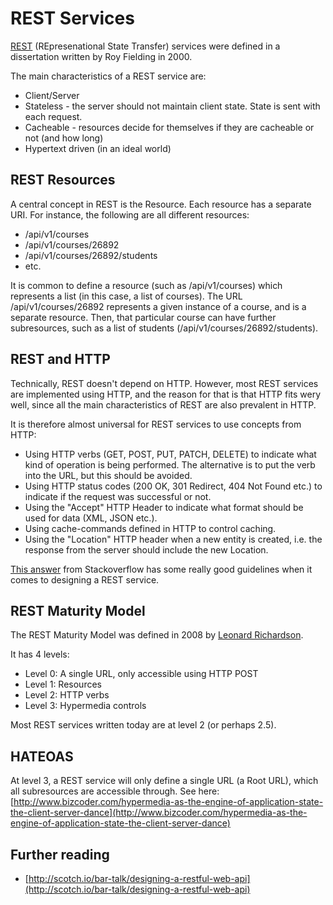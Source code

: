 # REST Services

[REST](http://en.wikipedia.org/wiki/Representational_state_transfer) (REpresenational State Transfer) services were defined in a dissertation written by Roy Fielding in 2000.

The main characteristics of a REST service are:

* Client/Server
* Stateless - the server should not maintain client state. State is sent with each request.
* Cacheable - resources decide for themselves if they are cacheable or not (and how long)
* Hypertext driven (in an ideal world)

## REST Resources

A central concept in REST is the Resource. Each resource has a separate URI. For instance, the following are all
different resources:

* /api/v1/courses
* /api/v1/courses/26892
* /api/v1/courses/26892/students
* etc.

It is common to define a resource (such as /api/v1/courses) which represents a list (in this case, a list of courses). The URL /api/v1/courses/26892 represents a given instance of a course, and is a separate resource. Then, that particular course can have further subresources, such as a list of students (/api/v1/courses/26892/students).

## REST and HTTP

Technically, REST doesn't depend on HTTP. However, most REST services are implemented using HTTP, and the reason for
that is that HTTP fits wery well, since all the main characteristics of REST are also prevalent in HTTP.

It is therefore almost universal for REST services to use concepts from HTTP:

* Using HTTP verbs (GET, POST, PUT, PATCH, DELETE) to indicate what kind of operation is being performed. The alternative is to put the verb into the URL, but this should be avoided.
* Using HTTP status codes (200 OK, 301 Redirect, 404 Not Found etc.) to indicate if the request was successful or not.
* Using the "Accept" HTTP Header to indicate what format should be used for data (XML, JSON etc.).
* Using cache-commands defined in HTTP to control caching.
* Using the "Location" HTTP header when a new entity is created, i.e. the response from the server should include the new Location.

[This answer](http://stackoverflow.com/questions/1619152/how-to-create-rest-urls-without-verbs/1619677#1619677) from Stackoverflow has some really good guidelines when it comes to designing a REST service.

## REST Maturity Model

The REST Maturity Model was defined in 2008 by [Leonard Richardson](http://www.crummy.com/).

It has 4 levels:

* Level 0: A single URL, only accessible using HTTP POST
* Level 1: Resources
* Level 2: HTTP verbs
* Level 3: Hypermedia controls

Most REST services written today are at level 2 (or perhaps 2.5).

## HATEOAS

At level 3, a REST service will only define a single URL (a Root URL), which all subresources are accessible through.
See here: [http://www.bizcoder.com/hypermedia-as-the-engine-of-application-state-the-client-server-dance](http://www.bizcoder.com/hypermedia-as-the-engine-of-application-state-the-client-server-dance)

## Further reading

* [http://scotch.io/bar-talk/designing-a-restful-web-api](http://scotch.io/bar-talk/designing-a-restful-web-api)
